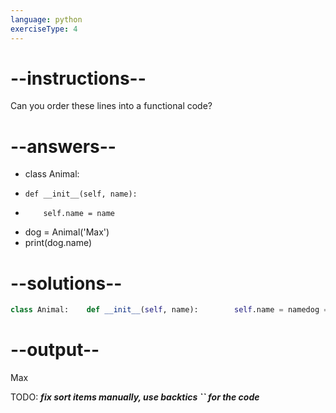 ```yaml
---
language: python
exerciseType: 4
---
```


# --instructions--

Can you order these lines into a functional code?

# --answers--

- class Animal:
-     def __init__(self, name):
-         self.name = name
- dog = Animal('Max')
- print(dog.name)

# --solutions--

```python
class Animal:    def __init__(self, name):        self.name = namedog = Animal('Max')print(dog.name)
```

# --output--

Max

TODO: ___fix sort items manually, use backtics `` for the code___
